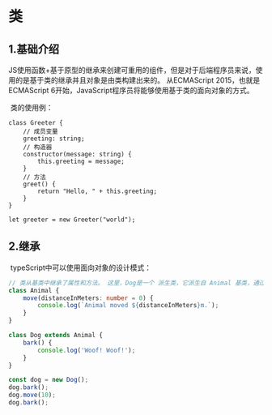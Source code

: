 # 类

## 1.基础介绍		

​		JS使用函数+基于原型的继承来创建可重用的组件，但是对于后端程序员来说，使用的是基于类的继承并且对象是由类构建出来的。 从ECMAScript 2015，也就是ECMAScript 6开始，JavaScript程序员将能够使用基于类的面向对象的方式。

​		类的使用例：

```tsx
class Greeter {
    // 成员变量
    greeting: string;
    // 构造器
    constructor(message: string) {
        this.greeting = message;
    }
    // 方法
    greet() {
        return "Hello, " + this.greeting;
    }
}

let greeter = new Greeter("world");
```

## 2.继承

​		typeScript中可以使用面向对象的设计模式：

```typescript
// 类从基类中继承了属性和方法。 这里，Dog是一个 派生类，它派生自 Animal 基类，通过 extends关键字。 派生类通常被称作 子类，基类通常被称作 超类。
class Animal {
    move(distanceInMeters: number = 0) {
        console.log(`Animal moved ${distanceInMeters}m.`);
    }
}

class Dog extends Animal {
    bark() {
        console.log('Woof! Woof!');
    }
}

const dog = new Dog();
dog.bark();
dog.move(10);
dog.bark();
```


